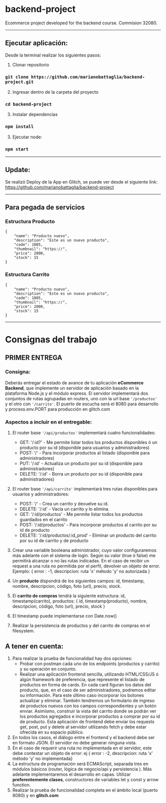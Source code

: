 # backend-project

Ecommerce project developed for the backend course. Commision 32080.

---

## Ejecutar aplicación:

Desde la terminal realizar los siguientes pasos:

1. Clonar repositorio

### `git clone https://github.com/marianobattaglia/backend-project.git`

2. Ingresar dentro de la carpeta del proyecto

### `cd backend-project`

3. Instalar dependencias

### `npm install`

3. Ejecutar node:

### `npm start`

---

## Update:

Se realizó Deploy de la App en Glitch, se puede ver desde el siguiente link:
https://github.com/marianobattaglia/backend-project

---

## Para pegada de servicios

### Estructura Producto

<pre><code>{
    "name": "Producto nuevo",
    "description": "Este es un nuevo producto",
    "code": 1005,
    "thumbnail": "https://",
    "price": 2000,
    "stock": 15
}</code></pre>

### Estructura Carrito

<pre><code>{
    "name": "Producto nuevo",
    "description": "Este es un nuevo producto",
    "code": 1005,
    "thumbnail": "https://",
    "price": 2000,
    "stock": 15
}</code></pre>

---

# Consignas del trabajo

## PRIMER ENTREGA

### Consigna:

Deberás entregar el estado de avance de tu aplicación **eCommerce Backend**, que implemente un servidor de aplicación basado en la plataforma Node.js y el módulo express. El servidor implementará dos conjuntos de rutas agrupadas en routers, uno con la url base `'/productos'` y el otro con `'/carrito'`. El puerto de escucha será el 8080 para desarrollo y process.env.PORT para producción en glitch.com

### Aspectos a incluir en el entregable:

1. El router base `'/api/productos'` implementará cuatro funcionalidades:

   - GET: '/:id?' - Me permite listar todos los productos disponibles ó un producto por su id (disponible para usuarios y administradores)
   - POST: '/' - Para incorporar productos al listado (disponible para administradores)
   - PUT: '/:id' - Actualiza un producto por su id (disponible para administradores)
   - DELETE: '/:id' - Borra un producto por su id (disponible para administradores)

2. El router base `'/api/carrito'` implementará tres rutas disponibles para usuarios y administradores:
   - POST: '/' - Crea un carrito y devuelve su id.
   - DELETE: '/:id' - Vacía un carrito y lo elimina.
   - GET: '/:id/productos' - Me permite listar todos los productos guardados en el carrito
   - POST: '/:id/productos' - Para incorporar productos al carrito por su id de producto
   - DELETE: '/:id/productos/:id_prod' - Eliminar un producto del carrito por su id de carrito y de producto
3. Crear una variable booleana administrador, cuyo valor configuraremos más adelante con el sistema de login. Según su valor (true ó false) me permitirá alcanzar o no las rutas indicadas. En el caso de recibir un request a una ruta no permitida por el perfil, devolver un objeto de error. Ejemplo: { error : -1, descripcion: ruta 'x' método 'y' no autorizada }
4. Un **producto** dispondrá de los siguientes campos: id, timestamp, nombre, descripcion, código, foto (url), precio, stock.
5. El **carrito de compras** tendrá la siguiente estructura:
   id, timestamp(carrito), productos: { id, timestamp(producto), nombre, descripcion, código, foto (url), precio, stock }
6. El timestamp puede implementarse con Date.now()
7. Realizar la persistencia de productos y del carrito de compras en el filesystem.

## A tener en cuenta:

1. Para realizar la prueba de funcionalidad hay dos opciones:
   - Probar con postman cada uno de los endpoints (productos y carrito) y su operación en conjunto.
   - Realizar una aplicación frontend sencilla, utilizando HTML/CSS/JS ó algún framework de preferencia, que represente el listado de productos en forma de cards. En cada card figuran los datos del producto, que, en el caso de ser administradores, podremos editar su información. Para este último caso incorporar los botones actualizar y eliminar. También tendremos un formulario de ingreso de productos nuevos con los campos correspondientes y un botón enviar. Asimismo, construir la vista del carrito donde se podrán ver los productos agregados e incorporar productos a comprar por su id de producto. Esta aplicación de frontend debe enviar los requests get, post, put y delete al servidor utilizando fetch y debe estar ofrecida en su espacio público.
2. En todos los casos, el diálogo entre el frontend y el backend debe ser en formato JSON. El servidor no debe generar ninguna vista.
3. En el caso de requerir una ruta no implementada en el servidor, este debe contestar un objeto de error: ej { error : -2, descripcion: ruta 'x' método 'y' no implementada}
4. La estructura de programación será ECMAScript, separada tres en módulos básicos (router, lógica de negocio/api y persistencia ). Más adelante implementaremos el desarrollo en capas. Utilizar **preferentemente clases**, constructores de variables let y const y arrow function.
5. Realizar la prueba de funcionalidad completa en el ámbito local (puerto 8080) y en **glitch.com**
